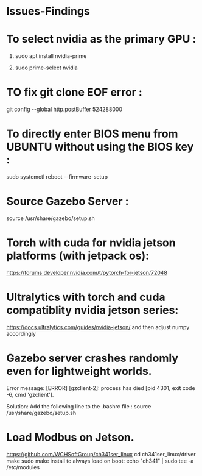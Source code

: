 # Issues-Findings


# To select nvidia as the primary GPU : 

1. sudo apt install nvidia-prime

2. sudo prime-select nvidia
   


# TO fix git clone EOF error :
git config --global http.postBuffer 524288000


# To directly enter BIOS menu from UBUNTU without using the BIOS key :
sudo systemctl reboot --firmware-setup


# Source Gazebo Server :
source /usr/share/gazebo/setup.sh


# Torch with cuda for nvidia jetson platforms (with jetpack os):
https://forums.developer.nvidia.com/t/pytorch-for-jetson/72048


# Ultralytics with torch and cuda compatiblity nvidia jetson series:
https://docs.ultralytics.com/guides/nvidia-jetson/
and then adjust numpy accordingly


# Gazebo server crashes randomly even for lightweight worlds.
Error message: [ERROR] [gzclient-2]: process has died [pid 4301, exit code -6, cmd 'gzclient'].


Solution: Add the following line to the .bashrc file : source /usr/share/gazebo/setup.sh

# Load Modbus on Jetson.

https://github.com/WCHSoftGroup/ch341ser_linux
cd ch341ser_linux/driver
make
sudo make install
to always load on boot: echo "ch341" | sudo tee -a /etc/modules
